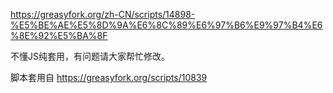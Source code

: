 https://greasyfork.org/zh-CN/scripts/14898-%E5%BE%AE%E5%8D%9A%E6%8C%89%E6%97%B6%E9%97%B4%E6%8E%92%E5%BA%8F

不懂JS纯套用，有问题请大家帮忙修改。

脚本套用自 https://greasyfork.org/scripts/10839
